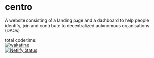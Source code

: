 # centro
A website consisting of a landing page and a dashboard to help people identify, join and contribute to decentralized autonomous organisations (DAOs)


total code time: 
<br>
[![wakatime](https://wakatime.com/badge/github/CyberGeni/centro.svg)](https://wakatime.com/badge/github/CyberGeni/centro) <br>
[![Netlify Status](https://api.netlify.com/api/v1/badges/e62b7a22-4e2a-4851-b07c-721514e6b4b2/deploy-status)](https://app.netlify.com/sites/centrodao/deploys)
